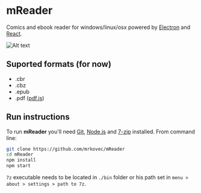 # mReader

Comics and ebook reader for windows/linux/osx powered by [Electron](http://electron.atom.io/) and [React](https://facebook.github.io/react/).

![Alt text](https://github.com/mrkovec/mReader/raw/master/screenshot.gif "mReader screenshot")

## Suported formats (for now)

- .cbr
- .cbz
- .epub
- .pdf ([pdf.js](https://mozilla.github.io/pdf.js/))

## Run instructions

To run **mReader** you'll need [Git](https://git-scm.com), [Node.js](https://nodejs.org/en/download/) and [7-zip](http://www.7-zip.org/download.html) installed. From command line:

```bash
git clone https://github.com/mrkovec/mReader
cd mReader
npm install
npm start
```

`7z` executable needs to be located in `./bin` folder or his path set in `menu > about > settings > path to 7z`.
